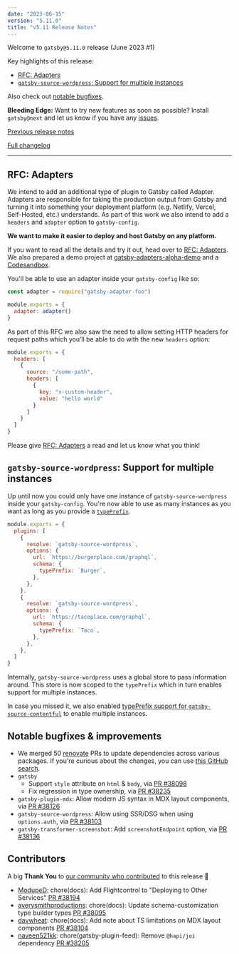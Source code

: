 ```yaml
---
date: "2023-06-15"
version: "5.11.0"
title: "v5.11 Release Notes"
---
```


Welcome to `gatsby@5.11.0` release (June 2023 #1)

Key highlights of this release:

- [RFC: Adapters](#rfc-adapters)
- [`gatsby-source-wordpress`: Support for multiple instances](#gatsby-source-wordpress-support-for-multiple-instances)

Also check out [notable bugfixes](#notable-bugfixes--improvements).

**Bleeding Edge:** Want to try new features as soon as possible? Install `gatsby@next` and let us know if you have any [issues](https://github.com/gatsbyjs/gatsby/issues).

[Previous release notes](/docs/reference/release-notes/v5.10)

[Full changelog][full-changelog]

---

## RFC: Adapters

We intend to add an additional type of plugin to Gatsby called Adapter. Adapters are responsible for taking the production output from Gatsby and turning it into something your deployment platform (e.g. Netlify, Vercel, Self-Hosted, etc.) understands. As part of this work we also intend to add a `headers` and `adapter` option to `gatsby-config`.

**We want to make it easier to deploy and host Gatsby on any platform.**

If you want to read all the details and try it out, head over to [RFC: Adapters](https://github.com/gatsbyjs/gatsby/discussions/38231). We also prepared a demo project at [gatsby-adapters-alpha-demo](https://github.com/LekoArts/gatsby-adapters-alpha-demo) and a [Codesandbox](https://githubbox.com/LekoArts/gatsby-adapters-alpha-demo).

You'll be able to use an adapter inside your `gatsby-config` like so:

```js:title=gatsby-config.js
const adapter = require("gatsby-adapter-foo")

module.exports = {
  adapter: adapter()
}
```

As part of this RFC we also saw the need to allow setting HTTP headers for request paths which you’ll be able to do with the new `headers` option:

```js:title=gatsby-config.js
module.exports = {
  headers: [
    {
      source: "/some-path",
      headers: [
        {
          key: "x-custom-header",
          value: "hello world"
        }
      ]
    }
  ]
}
```

Please give [RFC: Adapters](https://github.com/gatsbyjs/gatsby/discussions/38231) a read and let us know what you think!

## `gatsby-source-wordpress`: Support for multiple instances

Up until now you could only have one instance of `gatsby-source-wordpress` inside your `gatsby-config`. You're now able to use as many instances as you want as long as you provide a [`typePrefix`](https://github.com/gatsbyjs/gatsby/blob/master/packages/gatsby-source-wordpress/docs/plugin-options.md#schematypeprefix).

```js:title=gatsby-config.js
module.exports = {
  plugins: [
    {
      resolve: `gatsby-source-wordpress`,
      options: {
        url: `https://burgerplace.com/graphql`,
        schema: {
          typePrefix: `Burger`,
        },
      },
    },
    {
      resolve: `gatsby-source-wordpress`,
      options: {
        url: `https://tacoplace.com/graphql`,
        schema: {
          typePrefix: `Taco`,
        },
      },
    },
  ]
}
```

Internally, `gatsby-source-wordpress` uses a global store to pass information around. This store is now scoped to the `typePrefix` which in turn enables support for multiple instances.

In case you missed it, we also enabled [typePrefix support for `gatsby-source-contentful`](https://github.com/gatsbyjs/gatsby/pull/37981) to enable multiple instances.

## Notable bugfixes & improvements

- We merged 50 [renovate](https://www.mend.io/free-developer-tools/renovate/) PRs to update dependencies across various packages. If you're curious about the changes, you can use [this GitHub search](https://github.com/gatsbyjs/gatsby/pulls?q=is%3Apr+sort%3Aupdated-desc+author%3Aapp%2Frenovate+merged%3A2023-05-16..2023-06-15).
- `gatsby`
  - Support `style` attribute on `html` & `body`, via [PR #38098](https://github.com/gatsbyjs/gatsby/pull/38098)
  - Fix regression in type ownership, via [PR #38235](https://github.com/gatsbyjs/gatsby/pull/38235)
- `gatsby-plugin-mdx`: Allow modern JS syntax in MDX layout components, via [PR #38126](https://github.com/gatsbyjs/gatsby/pull/38126)
- `gatsby-source-wordpress`: Allow using SSR/DSG when using `options.auth`, via [PR #38103](https://github.com/gatsbyjs/gatsby/pull/38103)
- `gatsby-transformer-screenshot`: Add `screenshotEndpoint` option, via [PR #38136](https://github.com/gatsbyjs/gatsby/pull/38136)

## Contributors

A big **Thank You** to [our community who contributed][full-changelog] to this release 💜

- [ModupeD](https://github.com/ModupeD): chore(docs): Add Flightcontrol to "Deploying to Other Services" [PR #38194](https://github.com/gatsbyjs/gatsby/pull/38194)
- [averysmithproductions](https://github.com/averysmithproductions): chore(docs): Update schema-customization type builder types [PR #38095](https://github.com/gatsbyjs/gatsby/pull/38095)
- [davwheat](https://github.com/davwheat): chore(docs): Add note about TS limitations on MDX layout components [PR #38104](https://github.com/gatsbyjs/gatsby/pull/38104)
- [naveen521kk](https://github.com/naveen521kk): chore(gatsby-plugin-feed): Remove `@hapi/joi` dependency [PR #38205](https://github.com/gatsbyjs/gatsby/pull/38205)

[full-changelog]: https://github.com/gatsbyjs/gatsby/compare/gatsby@5.11.0-next.0...gatsby@5.11.0
